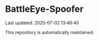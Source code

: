 # BattleEye-Spoofer

Last updated: 2025-07-02 13:46:40

This repository is automatically maintained.
